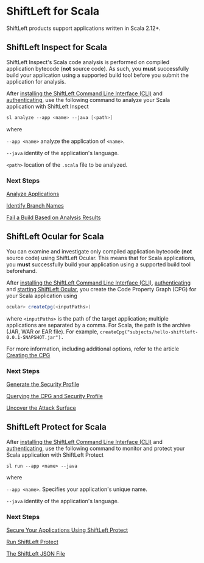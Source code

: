 # ShiftLeft for Scala

ShiftLeft products support applications written in Scala 2.12+. 

## ShiftLeft Inspect for Scala

ShiftLeft Inspect's Scala code analysis is performed on compiled application bytecode (**not** source code). As such, you **must** successfully build your application using a supported build tool before you submit the application for analysis. 

After [installing the ShiftLeft Command Line Interface (CLI)](../using-cli/install-cli.md) and [authenticating](../using-cli/authenticating.md), use the following command to analyze your Scala application with ShiftLeft Inspect

```scala
sl analyze --app <name> --java [<path>]
```
where 

`--app <name>` analyze the application of `<name>`. 

`--java` identity of the application's language.

`<path>` location of the `.scala` file to be analyzed.

### Next Steps

[Analyze Applications](../using-inspect-protect/inspect/analyzing-applications.md)

[Identify Branch Names](../using-inspect-protect/inspect/identify-branches.md)

[Fail a Build Based on Analysis Results](../using-inspect-protect/inspect/fail-build.md)

## ShiftLeft Ocular for Scala

You can examine and investigate only compiled application bytecode (**not** source code) using ShiftLeft Ocular. This means that for Scala applications, you **must** successfully build your application using a supported build tool beforehand. 

After [installing the ShiftLeft Command Line Interface (CLI)](../using-cli/install-cli.md), [authenticating](../using-cli/authenticating.md) and [starting ShiftLeft Ocular](../using-ocular/getting-started/starting.md), you create the Code Property Graph (CPG) for your Scala application using

```scala
ocular> createCpg(<inputPaths>)
```

where `<inputPaths>` is the path of the target application; multiple applications are separated by a comma. For Scala, the path is the archive (JAR, WAR or EAR file). For example, `createCpg("subjects/hello-shiftleft-0.0.1-SNAPSHOT.jar").`

For more information, including additional options, refer to the article [Creating the CPG](../using-ocular/getting-started/create-cpg.md) 

### Next Steps

[Generate the Security Profile](../using-ocular/getting-started/generate-sp.md)

[Querying the CPG and Security Profile](../using-ocular/getting-started/query-cpg.md)

[Uncover the Attack Surface](../using-ocular/use-cases/attack-surface.md)

## ShiftLeft Protect for Scala

After [installing the ShiftLeft Command Line Interface (CLI)](../using-cli/install-cli.md) and [authenticating](../using-cli/authenticating.md), use the following command to monitor and protect your Scala application with ShiftLeft Protect

```
sl run --app <name> --java
```

where

`--app <name>`. Specifies your application's unique name.

`--java` identity of the application's language.

### Next Steps

[Secure Your Applications Using ShiftLeft Protect](../using-inspect-protect/protect/securing-applications.md)
  
[Run ShiftLeft Protect](../using-inspect-protect/protect/run-protect.md)
    
[The ShiftLeft JSON File](../using-inspect-protect/protect/json-file.md)
